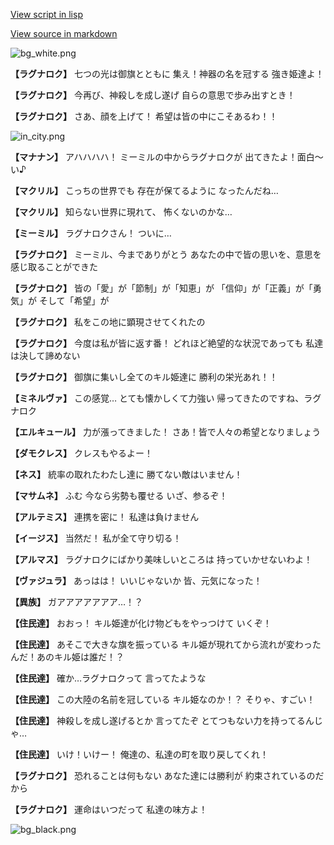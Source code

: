 [View script in lisp](../scripts/202316161.txt)

[View source in markdown](202316161.md)

![bg_white.png](../images/backgrounds/bg_white.png)

**【ラグナロク】**
七つの光は御旗とともに
集え！神器の名を冠する
強き姫達よ！

**【ラグナロク】**
今再び、神殺しを成し遂げ
自らの意思で歩み出すとき！

**【ラグナロク】**
さあ、顔を上げて！
希望は皆の中にこそあるわ！！

![in_city.png](../images/backgrounds/in_city.png)

**【マナナン】**
アハハハハ！
ミーミルの中からラグナロクが
出てきたよ！面白～い♪

**【マクリル】**
こっちの世界でも
存在が保てるように
なったんだね…

**【マクリル】**
知らない世界に現れて、
怖くないのかな…

**【ミーミル】**
ラグナロクさん！
ついに…

**【ラグナロク】**
ミーミル、今までありがとう
あなたの中で皆の思いを、意思を
感じ取ることができた

**【ラグナロク】**
皆の「愛」が「節制」が「知恵」が
「信仰」が「正義」が「勇気」が
そして「希望」が

**【ラグナロク】**
私をこの地に顕現させてくれたの

**【ラグナロク】**
今度は私が皆に返す番！
どれほど絶望的な状況であっても
私達は決して諦めない

**【ラグナロク】**
御旗に集いし全てのキル姫達に
勝利の栄光あれ！！

**【ミネルヴァ】**
この感覚…
とても懐かしくて力強い
帰ってきたのですね、ラグナロク

**【エルキュール】**
力が漲ってきました！
さあ！皆で人々の希望となりましょう

**【ダモクレス】**
クレスもやるよー！

**【ネス】**
統率の取れたわたし達に
勝てない敵はいません！

**【マサムネ】**
ふむ
今なら劣勢も覆せる
いざ、参るぞ！

**【アルテミス】**
連携を密に！
私達は負けません

**【イージス】**
当然だ！
私が全て守り切る！

**【アルマス】**
ラグナロクにばかり美味しいところは
持っていかせないわよ！

**【ヴァジュラ】**
あっはは！
いいじゃないか
皆、元気になった！

**【異族】**
ガアアアアアアア…！？

**【住民達】**
おおっ！
キル姫達が化け物どもをやっつけて
いくぞ！

**【住民達】**
あそこで大きな旗を振っている
キル姫が現れてから流れが変わった
んだ！あのキル姫は誰だ！？

**【住民達】**
確か…ラグナロクって
言ってたような

**【住民達】**
この大陸の名前を冠している
キル姫なのか！？
そりゃ、すごい！

**【住民達】**
神殺しを成し遂げるとか
言ってたぞ
とてつもない力を持ってるんじゃ…

**【住民達】**
いけ！いけー！
俺達の、私達の町を取り戻してくれ！

**【ラグナロク】**
恐れることは何もない
あなた達には勝利が
約束されているのだから

**【ラグナロク】**
運命はいつだって
私達の味方よ！

![bg_black.png](../images/backgrounds/bg_black.png)
